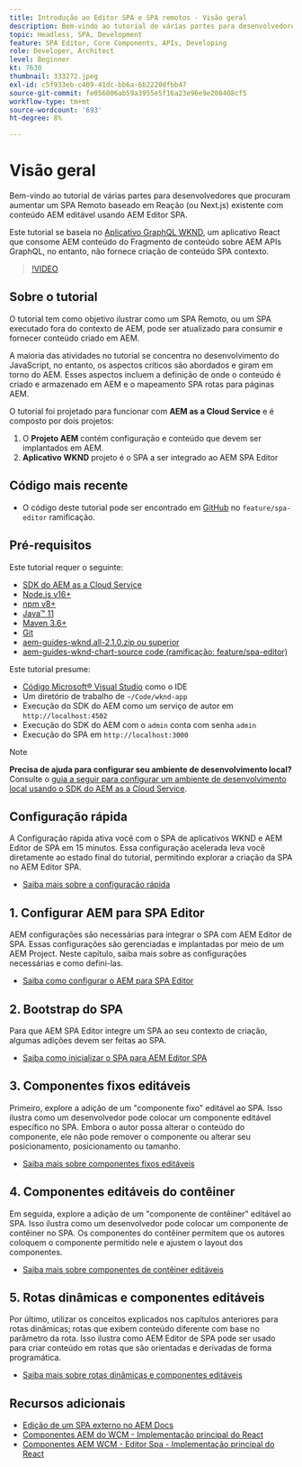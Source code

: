 ```yaml
---
title: Introdução ao Editor SPA e SPA remotos - Visão geral
description: Bem-vindo ao tutorial de várias partes para desenvolvedores que procuram aumentar um SPA Remoto existente com conteúdo AEM editável usando AEM Editor SPA.
topic: Headless, SPA, Development
feature: SPA Editor, Core Components, APIs, Developing
role: Developer, Architect
level: Beginner
kt: 7630
thumbnail: 333272.jpeg
exl-id: c5f933eb-c409-41dc-bb6a-6b2220dfbb47
source-git-commit: fe056006ab59a3955e5f16a23e96e9e208408cf5
workflow-type: tm+mt
source-wordcount: '693'
ht-degree: 8%

---
```


# Visão geral

Bem-vindo ao tutorial de várias partes para desenvolvedores que procuram aumentar um SPA Remoto baseado em Reação (ou Next.js) existente com conteúdo AEM editável usando AEM Editor SPA.

Este tutorial se baseia no [Aplicativo GraphQL WKND](https://experienceleague.adobe.com/docs/experience-manager-learn/getting-started-with-aem-headless/graphql/overview.html?lang=pt-BR), um aplicativo React que consome AEM conteúdo do Fragmento de conteúdo sobre AEM APIs GraphQL, no entanto, não fornece criação de conteúdo SPA contexto.

>[!VIDEO](https://video.tv.adobe.com/v/333272/?quality=12&learn=on)

## Sobre o tutorial

O tutorial tem como objetivo ilustrar como um SPA Remoto, ou um SPA executado fora do contexto de AEM, pode ser atualizado para consumir e fornecer conteúdo criado em AEM.

A maioria das atividades no tutorial se concentra no desenvolvimento do JavaScript, no entanto, os aspectos críticos são abordados e giram em torno do AEM. Esses aspectos incluem a definição de onde o conteúdo é criado e armazenado em AEM e o mapeamento SPA rotas para páginas AEM.

O tutorial foi projetado para funcionar com **AEM as a Cloud Service** e é composto por dois projetos:

1. O __Projeto AEM__ contém configuração e conteúdo que devem ser implantados em AEM.
1. __Aplicativo WKND__ projeto é o SPA a ser integrado ao AEM SPA Editor

## Código mais recente

+ O código deste tutorial pode ser encontrado em [GitHub](https://github.com/adobe/aem-guides-wknd-graphql) no `feature/spa-editor` ramificação.

## Pré-requisitos

Este tutorial requer o seguinte:

+ [SDK do AEM as a Cloud Service](https://experienceleague.adobe.com/docs/experience-manager-learn/cloud-service/local-development-environment-set-up/aem-runtime.html?lang=en)
+ [Node.js v16+](https://nodejs.org/en/)
+ [npm v8+](https://www.npmjs.com/)
+ [Java™ 11](https://downloads.experiencecloud.adobe.com/content/software-distribution/en/general.html)
+ [Maven 3.6+](https://maven.apache.org/)
+ [Git](https://git-scm.com/downloads)
+ [aem-guides-wknd.all-2.1.0.zip ou superior](https://github.com/adobe/aem-guides-wknd/releases)
+ [aem-guides-wknd-chart-source code (ramificação: feature/spa-editor)](https://github.com/adobe/aem-guides-wknd-graphql/tree/feature/spa-editor)

Este tutorial presume:

+ [Código Microsoft® Visual Studio](https://visualstudio.microsoft.com/) como o IDE
+ Um diretório de trabalho de `~/Code/wknd-app`
+ Execução do SDK do AEM como um serviço de autor em `http://localhost:4502`
+ Execução do SDK do AEM com o `admin` conta com senha `admin`
+ Execução do SPA em `http://localhost:3000`

>[!NOTE]
>
> **Precisa de ajuda para configurar seu ambiente de desenvolvimento local?** Consulte o [guia a seguir para configurar um ambiente de desenvolvimento local usando o SDK do AEM as a Cloud Service](https://experienceleague.adobe.com/docs/experience-manager-learn/cloud-service/local-development-environment-set-up/overview.html?lang=pt-BR).


## Configuração rápida

A Configuração rápida ativa você com o SPA de aplicativos WKND e AEM Editor de SPA em 15 minutos. Essa configuração acelerada leva você diretamente ao estado final do tutorial, permitindo explorar a criação da SPA no AEM Editor SPA.

+ [Saiba mais sobre a configuração rápida](./quick-setup.md)

## 1. Configurar AEM para SPA Editor

AEM configurações são necessárias para integrar o SPA com AEM Editor de SPA. Essas configurações são gerenciadas e implantadas por meio de um AEM Project. Neste capítulo, saiba mais sobre as configurações necessárias e como defini-las.

+ [Saiba como configurar o AEM para SPA Editor](./aem-configure.md)

## 2. Bootstrap do SPA

Para que AEM SPA Editor integre um SPA ao seu contexto de criação, algumas adições devem ser feitas ao SPA.

+ [Saiba como inicializar o SPA para AEM Editor SPA](./spa-bootstrap.md)

## 3. Componentes fixos editáveis

Primeiro, explore a adição de um &quot;componente fixo&quot; editável ao SPA. Isso ilustra como um desenvolvedor pode colocar um componente editável específico no SPA. Embora o autor possa alterar o conteúdo do componente, ele não pode remover o componente ou alterar seu posicionamento, posicionamento ou tamanho.

+ [Saiba mais sobre componentes fixos editáveis](./spa-fixed-component.md)

## 4. Componentes editáveis do contêiner

Em seguida, explore a adição de um &quot;componente de contêiner&quot; editável ao SPA. Isso ilustra como um desenvolvedor pode colocar um componente de contêiner no SPA. Os componentes do contêiner permitem que os autores coloquem o componente permitido nele e ajustem o layout dos componentes.

+ [Saiba mais sobre componentes de contêiner editáveis](./spa-container-component.md)

## 5. Rotas dinâmicas e componentes editáveis

Por último, utilizar os conceitos explicados nos capítulos anteriores para rotas dinâmicas; rotas que exibem conteúdo diferente com base no parâmetro da rota. Isso ilustra como AEM Editor de SPA pode ser usado para criar conteúdo em rotas que são orientadas e derivadas de forma programática.

+ [Saiba mais sobre rotas dinâmicas e componentes editáveis](./spa-dynamic-routes.md)

## Recursos adicionais

+ [Edição de um SPA externo no AEM Docs](https://experienceleague.adobe.com/docs/experience-manager-cloud-service/content/implementing/developing/hybrid/editing-external-spa.html)
+ [Componentes AEM do WCM - Implementação principal do React](https://www.npmjs.com/package/@adobe/aem-core-components-react-base)
+ [Componentes AEM WCM - Editor Spa - Implementação principal do React](https://www.npmjs.com/package/@adobe/aem-core-components-react-spa)
